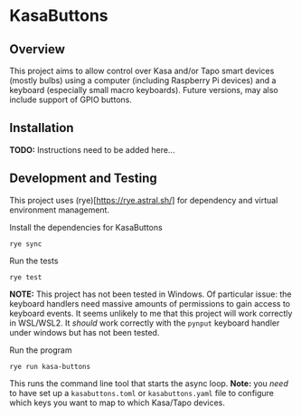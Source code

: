 # KasaButtons

## Overview

This project aims to allow control over Kasa and/or Tapo smart devices (mostly bulbs) using a computer (including Raspberry Pi devices) and a keyboard (especially small macro keyboards).
Future versions, may also include support of GPIO buttons.

## Installation

**TODO:** Instructions need to be added here...

## Development and Testing

This project uses (rye)[https://rye.astral.sh/] for dependency and virtual environment management.

Install the dependencies for KasaButtons

```shell
rye sync
```

Run the tests

```shell
rye test
```

**NOTE:** This project has not been tested in Windows. Of particular issue: the keyboard handlers need massive amounts of permissions to gain access to keyboard events. It seems unlikely to me that this project will work correctly in WSL/WSL2. It *should* work correctly with the `pynput` keyboard handler under windows but has not been tested.

Run the program

```shell
rye run kasa-buttons
```

This runs the command line tool that starts the async loop. **Note:** you *need* to have set up a `kasabuttons.toml` or `kasabuttons.yaml` file to configure which keys you want to map to which Kasa/Tapo devices.
